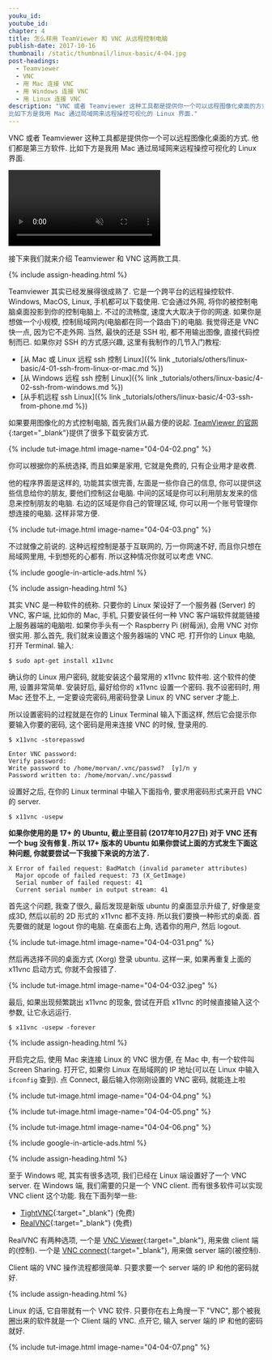 ```yaml
---
youku_id:
youtube_id:
chapter: 4
title: 怎么样用 TeamViewer 和 VNC 从远程控制电脑
publish-date: 2017-10-16
thumbnail: /static/thumbnail/linux-basic/4-04.jpg
post-headings:
  - Teamviewer
  - VNC
  - 用 Mac 连接 VNC
  - 用 Windows 连接 VNC
  - 用 Linux 连接 VNC
description: "VNC 或者 Teamviewer 这种工具都是提供你一个可以远程图像化桌面的方式. 他们都是第三方软件.
比如下方是我用 Mac 通过局域网来远程操控可视化的 Linux 界面."
---
```


VNC 或者 Teamviewer 这种工具都是提供你一个可以远程图像化桌面的方式. 他们都是第三方软件.
比如下方是我用 Mac 通过局域网来远程操控可视化的 Linux 界面.

<video class="tut-content-video" controls loop autoplay muted>
  <source src="/static/results/linux-basic/04-04-01.mp4" type="video/mp4">
  Your browser does not support HTML5 video.
</video>

接下来我们就来介绍 Teamviewer 和 VNC 这两款工具.


{% include assign-heading.html %}

Teamviewer 其实已经发展得很成熟了. 它是一个跨平台的远程操控软件. Windows, MacOS, Linux, 手机都可以下载使用.
它会通过外网, 将你的被控制电脑桌面投影到你的控制电脑上. 不过的流畅度, 速度大大取决于你的网速. 如果你是想做一个小规模, 控制局域网内(电脑都在同一个路由下)的电脑.
我觉得还是 VNC 快一点, 因为它不走外网. 当然, 最快的还是 SSH 啦, 都不用输出图像, 直接代码控制而已. 如果你对 SSH 的方式感兴趣, 这里有我制作的几节入门教程:

* [从 Mac 或 Linux 远程 ssh 控制 Linux]({% link _tutorials/others/linux-basic/4-01-ssh-from-linux-or-mac.md %})
* [从 Windows 远程 ssh 控制 Linux]({% link _tutorials/others/linux-basic/4-02-ssh-from-windows.md %})
* [从手机远程 ssh Linux]({% link _tutorials/others/linux-basic/4-03-ssh-from-phone.md %})

如果要用图像化的方式控制电脑, 首先我们从最方便的说起. [TeamViewer 的官网](https://www.teamviewer.com){:target="_blank"}提供了很多下载安装方式.

{% include tut-image.html image-name="04-04-02.png" %}

你可以根据你的系统选择, 而且如果是家用, 它就是免费的, 只有企业用才是收费.

他的程序界面是这样的, 功能其实很完善, 左面是一些你自己的信息, 你可以提供这些信息给你的朋友, 要他们控制这台电脑.
中间的区域是你可以利用朋友发来的信息来控制朋友的电脑. 右边的区域是你自己的管理区域, 你可以用一个账号管理你想连接的电脑.
这样非常方便.

{% include tut-image.html image-name="04-04-03.png" %}

不过就像之前说的. 这种远程控制是基于互联网的, 万一你网速不好, 而且你只想在局域网里用, 卡到想死的心都有.
所以这种情况你就可以考虑 VNC.





{% include google-in-article-ads.html %}

{% include assign-heading.html %}

其实 VNC 是一种软件的统称. 只要你的 Linux 架设好了一个服务器 (Server) 的 VNC, 客户端, 比如你的 Mac, 手机, 只要安装任何一种 VNC 客户端软件就能链接上服务器端的电脑啦.
如果你手头有一个 Raspberry Pi (树莓派), 会用 VNC 对你很实用.
那么首先, 我们就来设置这个服务器端的 VNC 吧. 打开你的 Linux 电脑, 打开 Terminal. 输入:

```shell
$ sudo apt-get install x11vnc
```

确认你的 Linux 用户密码, 就能安装这个最常用的 x11vnc 软件啦. 这个软件的使用, 设置非常简单.
安装好后, 最好给你的 x11vnc 设置一个密码. 我不设密码时, 用 Mac 还登不上, 一定要设完密码,用密码登录 Linux 的 VNC server 才能上.

所以设置密码的过程就是在你的 Linux Terminal 输入下面这样, 然后它会提示你要输入你要的密码, 这个密码是用来连接 VNC 的时候, 登录用的.

```shell
$ x11vnc -storepasswd

Enter VNC password:
Verify password:
Write password to /home/morvan/.vnc/passwd?  [y]/n y
Password written to: /home/morvan/.vnc/passwd
```

设置好之后, 在你的 Linux terminal 中输入下面指令, 要求用密码形式来开启 VNC 的 server.

```shell
$ x11vnc -usepw
```

**如果你使用的是 17+ 的 Ubuntu, 截止至目前 (2017年10月27日) 对于 VNC 还有一个 bug 没有修复.
所以 17+ 版本的 Ubuntu 如果你尝试上面的方式发生下面这种问题, 你就要尝试一下我接下来说的方法了.**

```shell
X Error of failed request: BadMatch (invalid parameter attributes)
  Major opcode of failed request: 73 (X_GetImage)
  Serial number of failed request: 41
  Current serial number in output stream: 41
```

首先这个问题, 我查了很久, 最后发现是新版 ubuntu 的桌面显示升级了, 好像是变成3D, 然后以前的 2D 形式的 x11vnc 都不支持.
所以我们要换一种形式的桌面. 首先要做的就是 logout 你的电脑. 在桌面右上角, 选着你的用户, 然后 logout.

{% include tut-image.html image-name="04-04-031.png" %}

然后再选择不同的桌面方式 (Xorg) 登录 ubuntu. 这样一来, 如果再重复上面的 x11vnc 启动方式, 你就不会报错了.

{% include tut-image.html image-name="04-04-032.jpeg" %}

最后, 如果出现频繁跳出 x11vnc 的现象, 尝试在开启 x11vnc 的时候直接输入这个参数, 让它永远运行.

```shell
$ x11vnc -usepw -forever
```






{% include assign-heading.html %}

开启完之后, 使用 Mac 来连接 Linux 的 VNC 很方便, 在 Mac 中, 有一个软件叫 Screen Sharing.
打开它, 如果你 Linux 在局域网的 IP 地址(可以在 Linux 中输入 `ifconfig` 查到). 点 Connect,
最后输入你刚刚设置的 VNC 密码, 就能连上啦

{% include tut-image.html image-name="04-04-04.png" %}

{% include tut-image.html image-name="04-04-05.png" %}

{% include tut-image.html image-name="04-04-06.png" %}







{% include google-in-article-ads.html %}

{% include assign-heading.html %}

至于 Windows 呢, 其实有很多选项, 我们已经在 Linux 端设置好了一个 VNC server. 在 Windows 端, 我们需要的只是一个 VNC client.
而有很多软件可以实现 VNC client 这个功能.
我在下面列举一些:

* [TightVNC](http://www.tightvnc.com/){:target="_blank"} (免费)
* [RealVNC](https://www.realvnc.com/){:target="_blank"} (免费)

RealVNC 有两种选项, 一个是 [VNC Viewer](https://www.realvnc.com/en/connect/download/viewer/){:target="_blank"}, 用来做 client 端的(控制).
一个是 [VNC connect](https://www.realvnc.com/en/connect/download/vnc/){:target="_blank"}, 用来做 server 端的(被控制).

Client 端的 VNC 操作流程都很简单. 只要求要一个 server 端的 IP 和他的密码就好.






{% include assign-heading.html %}

Linux 的话, 它自带就有一个 VNC 软件. 只要你在右上角搜一下 "VNC", 那个被我圈出来的软件就是一个 Client 端的 VNC.
点开它, 输入 server 端的 IP 和他的密码就好.

{% include tut-image.html image-name="04-04-07.png" %}
